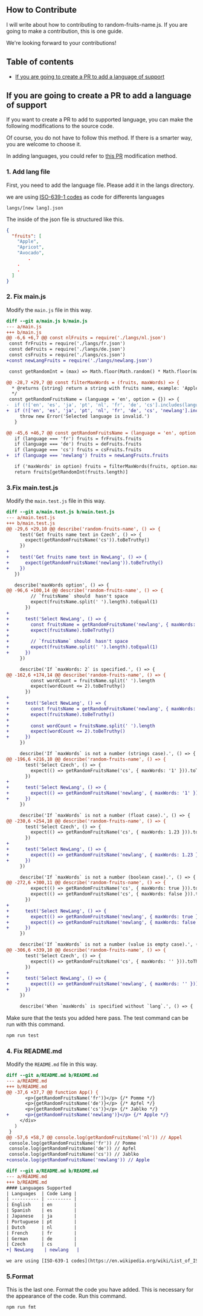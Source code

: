 ## How to Contribute

I will write about how to contributing to random-fruits-name.js.
If you are going to make a contribution, this is one guide.

We're looking forward to your contributions!

## Table of contents

- [If you are going to create a PR to add a language of support](#if-you-are-going-to-create-a-pr-to-add-a-language-of-support)

## If you are going to create a PR to add a language of support

If you want to create a PR to add to supported language, you can make the following modifications to the source code.

Of course, you do not have to follow this method.
If there is a smarter way, you are welcome to choose it.

In adding languages, you could refer to [this PR](https://github.com/shinshin86/random-fruits-name.js/pull/15/files) modification method.

### 1. Add lang file

First, you need to add the language file.
Please add it in the langs directory.

we are using [ISO-639-1 codes](https://en.wikipedia.org/wiki/List_of_ISO_639-1_codes) as code for differents languages

```
langs/[new lang].json
```

The inside of the json file is structured like this.

```json
{
  "fruits": [
    "Apple",
    "Apricot",
    "Avocado",
		.
    .
    .
  ]
}
```

### 2. Fix main.js

Modify the `main.js` file in this way.

```diff
diff --git a/main.js b/main.js
--- a/main.js
+++ b/main.js
@@ -6,6 +6,7 @@ const nlFruits = require('./langs/nl.json')
 const frFruits = require('./langs/fr.json')
 const deFruits = require('./langs/de.json')
 const csFruits = require('./langs/cs.json')
+const newLangFruits = require('./langs/newlang.json')

 const getRandomInt = (max) => Math.floor(Math.random() * Math.floor(max))

@@ -28,7 +29,7 @@ const filterMaxWords = (fruits, maxWords) => {
  * @returns {string} return a string with fruits name, example: 'Apple'
  */
 const getRandomFruitsName = (language = 'en', option = {}) => {
-  if (!['en', 'es', 'ja', 'pt', 'nl', 'fr', 'de', 'cs'].includes(language)) {
+  if (!['en', 'es', 'ja', 'pt', 'nl', 'fr', 'de', 'cs', 'newlang'].includes(language)) {
     throw new Error('Selected language is invalid.')
   }

@@ -45,6 +46,7 @@ const getRandomFruitsName = (language = 'en', option = {}) => {
   if (language === 'fr') fruits = frFruits.fruits
   if (language === 'de') fruits = deFruits.fruits
   if (language === 'cs') fruits = csFruits.fruits
+  if (language === 'newlang') fruits = newLangFruits.fruits

   if ('maxWords' in option) fruits = filterMaxWords(fruits, option.maxWords)
   return fruits[getRandomInt(fruits.length)]
```

### 3.Fix main.test.js

Modify the `main.test.js` file in this way.

```diff
diff --git a/main.test.js b/main.test.js
--- a/main.test.js
+++ b/main.test.js
@@ -29,6 +29,10 @@ describe('random-fruits-name', () => {
     test('Get fruits name text in Czech', () => {
       expect(getRandomFruitsName('cs')).toBeTruthy()
     })
+
+    test('Get fruits name text in NewLang', () => {
+      expect(getRandomFruitsName('newlang')).toBeTruthy()
+    })
   })

   describe('maxWords option', () => {
@@ -96,6 +100,14 @@ describe('random-fruits-name', () => {
         // `fruitsName` should  hasn't space
         expect(fruitsName.split(' ').length).toEqual(1)
       })
+
+      test('Select NewLang', () => {
+        const fruitsName = getRandomFruitsName('newlang', { maxWords: 1 })
+        expect(fruitsName).toBeTruthy()
+
+        // `fruitsName` should  hasn't space
+        expect(fruitsName.split(' ').length).toEqual(1)
+      })
     })

     describe('If `maxWords: 2` is specified.', () => {
@@ -162,6 +174,14 @@ describe('random-fruits-name', () => {
         const wordCount = fruitsName.split(' ').length
         expect(wordCount <= 2).toBeTruthy()
       })
+
+      test('Select NewLang', () => {
+        const fruitsName = getRandomFruitsName('newlang', { maxWords: 2 })
+        expect(fruitsName).toBeTruthy()
+
+        const wordCount = fruitsName.split(' ').length
+        expect(wordCount <= 2).toBeTruthy()
+      })
     })

     describe('If `maxWords` is not a number (strings case).', () => {
@@ -196,6 +216,10 @@ describe('random-fruits-name', () => {
       test('Select Czech', () => {
         expect(() => getRandomFruitsName('cs', { maxWords: '1' })).toThrow()
       })
+
+      test('Select NewLang', () => {
+        expect(() => getRandomFruitsName('newlang', { maxWords: '1' })).toThrow()
+      })
     })

     describe('If `maxWords` is not a number (float case).', () => {
@@ -230,6 +254,10 @@ describe('random-fruits-name', () => {
       test('Select Czech', () => {
         expect(() => getRandomFruitsName('cs', { maxWords: 1.23 })).toThrow()
       })
+
+      test('Select NewLang', () => {
+        expect(() => getRandomFruitsName('newlang', { maxWords: 1.23 })).toThrow()
+      })
     })

     describe('If `maxWords` is not a number (boolean case).', () => {
@@ -272,6 +300,11 @@ describe('random-fruits-name', () => {
         expect(() => getRandomFruitsName('cs', { maxWords: true })).toThrow()
         expect(() => getRandomFruitsName('cs', { maxWords: false })).toThrow()
       })
+
+      test('Select NewLang', () => {
+        expect(() => getRandomFruitsName('newlang', { maxWords: true })).toThrow()
+        expect(() => getRandomFruitsName('newlang', { maxWords: false })).toThrow()
+      })
     })

     describe('If `maxWords` is not a number (value is empty case).', () => {
@@ -306,6 +339,10 @@ describe('random-fruits-name', () => {
       test('Select Czech', () => {
         expect(() => getRandomFruitsName('cs', { maxWords: '' })).toThrow()
       })
+
+      test('Select NewLang', () => {
+        expect(() => getRandomFruitsName('newlang', { maxWords: '' })).toThrow()
+      })
     })

     describe('When `maxWords` is specified without `lang`.', () => {
```

Make sure that the tests you added here pass.
The test command can be run with this command.

```sh
npm run test
```

### 4. Fix README.md

Modify the `README.md` file in this way.

```diff
diff --git a/README.md b/README.md
--- a/README.md
+++ b/README.md
@@ -37,6 +37,7 @@ function App() {
       <p>{getRandomFruitsName('fr')}</p> {/* Pomme */}
       <p>{getRandomFruitsName('de')}</p> {/* Apfel */}
       <p>{getRandomFruitsName('cs')}</p> {/* Jablko */}
+      <p>{getRandomFruitsName('newlang')}</p> {/* Apple */}
     </div>
   )
 }
@@ -57,6 +58,7 @@ console.log(getRandomFruitsName('nl')) // Appel
 console.log(getRandomFruitsName('fr')) // Pomme
 console.log(getRandomFruitsName('de')) // Apfel
 console.log(getRandomFruitsName('cs')) // Jablko
+console.log(getRandomFruitsName('newlang')) // Apple
```

```diff
diff --git a/README.md b/README.md
--- a/README.md
+++ b/README.md
#### Languages Supported
| Languages  | Code Lang |
| ---------- | --------- |
| English    | en        |
| Spanish    | es        |
| Japanese   | ja        |
| Portuguese | pt        |
| Dutch      | nl        |
| French     | fr        |
| German     | de        |
| Czech      | cs        |
+| NewLang    | newlang   |

we are using [ISO-639-1 codes](https://en.wikipedia.org/wiki/List_of_ISO_639-1_codes) as code for differents languages

```



### 5.Format

This is the last one. Format the code you have added. This is necessary for the appearance of the code.
Run this command.

```sh
npm run fmt
````
